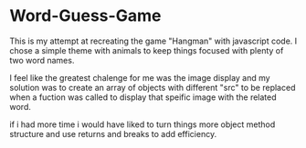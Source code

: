 # Word-Guess-Game

This is my attempt at recreating the game "Hangman" with javascript code. I chose a simple theme with animals to keep things focused with plenty of two word names.

I feel like the greatest chalenge for me was the image display and my solution was to create an array of objects with different "src" to be replaced when a fuction was called to display that speific image with the related word. 

if i had more time i would have liked to turn things more object method structure and use returns and breaks to add efficiency.